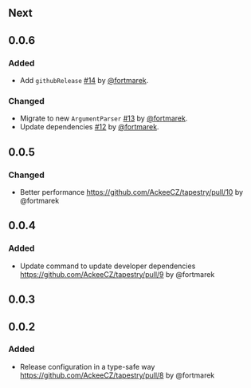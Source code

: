 
## Next

## 0.0.6

### Added

- Add `githubRelease` [#14](https://github.com/AckeeCZ/tapestry/pull/14) by [@fortmarek](https://github.com/fortmarek).

### Changed

- Migrate to new `ArgumentParser` [#13](https://github.com/AckeeCZ/tapestry/pull/13) by [@fortmarek](https://github.com/fortmarek).
- Update dependencies [#12](https://github.com/AckeeCZ/tapestry/pull/12) by [@fortmarek](https://github.com/fortmarek).

## 0.0.5

### Changed
- Better performance https://github.com/AckeeCZ/tapestry/pull/10 by @fortmarek

## 0.0.4

### Added

- Update command to update developer dependencies https://github.com/AckeeCZ/tapestry/pull/9 by @fortmarek

## 0.0.3

## 0.0.2

### Added

- Release configuration in a type-safe way https://github.com/AckeeCZ/tapestry/pull/8 by @fortmarek
